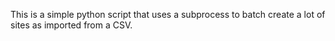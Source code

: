 This is a simple python script that uses a subprocess to batch create a lot of sites as imported from a CSV.
